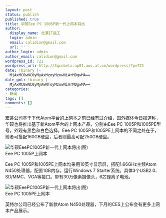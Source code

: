 ```yaml
---
layout: post
status: publish
published: true
title: 华硕Eee PC 1005P新一代上网本将出
author:
  display_name: 北漂IT民工
  login: admin
  email: calidion@gmail.com
  url: ''
author_login: admin
author_email: calidion@gmail.com
wordpress_id: 721
wordpress_url: http://3gcnbeta.ap01.aws.af.cm/wordpress/?p=721
date: !binary |-
  MjAxMC0wNC0yMyAxMzoyMzowNiArMDgwMA==
date_gmt: !binary |-
  MjAxMC0wNC0yMyAwNToyMzowNiArMDgwMA==
categories:
- 新闻
tags: []
comments: []
---
```

<p>宏碁公司基于下代Atom平台的上网本之前已经有过介绍，国外媒体今日报道称，华硕也将推出基于新Atom平台的上网本产品，分别由Eee PC 1005P和1005PE型号，外观有黑色和白色选择。Eee PC 1005P和1005PE上网本的不同之处在于，前者可搭配160GB硬盘，后者则最高可配250GB硬盘。</p>
<p><img src="http://www.pcbeta.com/attachments/2009/12/520_200912221034531HYML.jpg" alt="华硕EeePC1005P新一代上网本将出(图)" /><br />
Eee PC 1005P上网本</p>
<p>Eee PC 1005P和1005PE上网本均采用10英寸显示屏，搭配1.66GHz主频Atom N450处理器，配置1GB内存。运行Windows 7 Starter系统。具体3个USB2.0、SD/MMC、VGA等接口。带有30万像素摄像头，6芯锂离子电池。</p>
<p><img src="http://www.pcbeta.com/attachments/2009/12/520_200912221034532doaI.jpg" alt="华硕EeePC1005P新一代上网本将出(图)" /><br />
Eee PC 1005PE上网本</p>
<p>英特尔公司已经公布了新款Atom N450处理器，下月的CES上公布会有更多上网本产品展示。</p>
